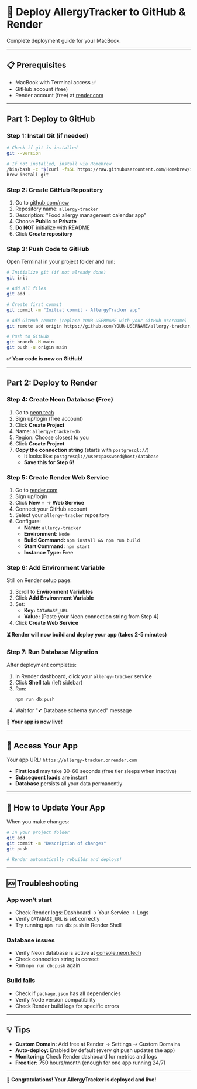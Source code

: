 # 🚀 Deploy AllergyTracker to GitHub & Render

Complete deployment guide for your MacBook.

---

## 📋 Prerequisites

- MacBook with Terminal access ✅
- GitHub account (free)
- Render account (free) at [render.com](https://render.com)

---

## Part 1: Deploy to GitHub

### Step 1: Install Git (if needed)

```bash
# Check if git is installed
git --version

# If not installed, install via Homebrew
/bin/bash -c "$(curl -fsSL https://raw.githubusercontent.com/Homebrew/install/HEAD/install.sh)"
brew install git
```

### Step 2: Create GitHub Repository

1. Go to [github.com/new](https://github.com/new)
2. Repository name: `allergy-tracker`
3. Description: "Food allergy management calendar app"
4. Choose **Public** or **Private**
5. **Do NOT** initialize with README
6. Click **Create repository**

### Step 3: Push Code to GitHub

Open Terminal in your project folder and run:

```bash
# Initialize git (if not already done)
git init

# Add all files
git add .

# Create first commit
git commit -m "Initial commit - AllergyTracker app"

# Add GitHub remote (replace YOUR-USERNAME with your GitHub username)
git remote add origin https://github.com/YOUR-USERNAME/allergy-tracker.git

# Push to GitHub
git branch -M main
git push -u origin main
```

**✅ Your code is now on GitHub!**

---

## Part 2: Deploy to Render

### Step 4: Create Neon Database (Free)

1. Go to [neon.tech](https://neon.tech)
2. Sign up/login (free account)
3. Click **Create Project**
4. Name: `allergy-tracker-db`
5. Region: Choose closest to you
6. Click **Create Project**
7. **Copy the connection string** (starts with `postgresql://`)
   - It looks like: `postgresql://user:password@host/database`
   - **Save this for Step 6!**

### Step 5: Create Render Web Service

1. Go to [render.com](https://render.com)
2. Sign up/login
3. Click **New +** → **Web Service**
4. Connect your GitHub account
5. Select your `allergy-tracker` repository
6. Configure:
   - **Name:** `allergy-tracker`
   - **Environment:** `Node`
   - **Build Command:** `npm install && npm run build`
   - **Start Command:** `npm start`
   - **Instance Type:** Free

### Step 6: Add Environment Variable

Still on Render setup page:

1. Scroll to **Environment Variables**
2. Click **Add Environment Variable**
3. Set:
   - **Key:** `DATABASE_URL`
   - **Value:** [Paste your Neon connection string from Step 4]
4. Click **Create Web Service**

**⏳ Render will now build and deploy your app (takes 2-5 minutes)**

### Step 7: Run Database Migration

After deployment completes:

1. In Render dashboard, click your `allergy-tracker` service
2. Click **Shell** tab (left sidebar)
3. Run:
   ```bash
   npm run db:push
   ```
4. Wait for "✔ Database schema synced" message

**🎉 Your app is now live!**

---

## 📱 Access Your App

Your app URL: `https://allergy-tracker.onrender.com`

- **First load** may take 30-60 seconds (free tier sleeps when inactive)
- **Subsequent loads** are instant
- **Database** persists all your data permanently

---

## 🔄 How to Update Your App

When you make changes:

```bash
# In your project folder
git add .
git commit -m "Description of changes"
git push

# Render automatically rebuilds and deploys!
```

---

## 🆘 Troubleshooting

### App won't start
- Check Render logs: Dashboard → Your Service → Logs
- Verify `DATABASE_URL` is set correctly
- Try running `npm run db:push` in Render Shell

### Database issues
- Verify Neon database is active at [console.neon.tech](https://console.neon.tech)
- Check connection string is correct
- Run `npm run db:push` again

### Build fails
- Check if `package.json` has all dependencies
- Verify Node version compatibility
- Check Render build logs for specific errors

---

## 💡 Tips

- **Custom Domain:** Add free at Render → Settings → Custom Domains
- **Auto-deploy:** Enabled by default (every git push updates the app)
- **Monitoring:** Check Render dashboard for metrics and logs
- **Free tier:** 750 hours/month (enough for one app running 24/7)

---

**🎊 Congratulations! Your AllergyTracker is deployed and live!**
